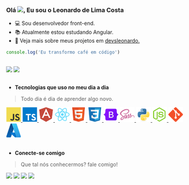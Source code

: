 ### Olá <a href="https://github.com/devsleonardo"><img src="https://media.giphy.com/media/hvRJCLFzcasrR4ia7z/giphy.gif" width="25px"></a>, Eu sou o Leonardo de Lima Costa

 * 💻 Sou desenvolvedor front-end.
 * 📚 Atualmente estou estudando Angular.
 * 👨 Veja mais sobre meus projetos em [devsleonardo.](https://github.com/devsleonardo?tab=repositories)

```js
console.log('Eu transformo café em código')
```
##

<div>
   <img height="180em" src="https://github-readme-stats.vercel.app/api?username=devsleonardo&show_icons=true&theme=radical&include_all_commits=true&count_private=true"/>
  <img height="180em" src="https://github-readme-stats.vercel.app/api/top-langs/?username=devsleonardo&show_icons=true&theme=radical&langs_count=10&layout=compact&include_all_commits"/>
</div>


##

###  

* **Tecnologias que uso no meu dia a dia**
>Todo dia é dia de aprender algo novo.
  
  <div align="left" > 
   <a href="https://developer.mozilla.org/en-US/docs/Web/JavaScript" target="_blank"> <img src="https://raw.githubusercontent.com/devicons/devicon/master/icons/javascript/javascript-original.svg" alt="javascript" width="40" height="40"/> </a>
   <a href="https://www.typescriptlang.org/" target="_blank"> <img src="https://raw.githubusercontent.com/devicons/devicon/master/icons/typescript/typescript-original.svg" alt="typescript" width="40" height="40"/> </a>
   <a href="https://angular.io" target="_blank"> <img src="https://github.com/devicons/devicon/blob/master/icons/angularjs/angularjs-plain.svg" alt="angular" width="40" height="40"/> </a> 
   <a href="https://reactjs.org/" target="_blank"> <img src="https://github.com/devicons/devicon/blob/master/icons/react/react-original.svg" alt="react" width="40" height="40"/> </a> 
   <a href="https://www.w3.org/html/" target="_blank"> <img src="https://github.com/devicons/devicon/blob/master/icons/html5/html5-original.svg" alt="html5" width="40" height="40"/> </a> 
   <a href="https://www.w3schools.com/css/" target="_blank"> <img src="https://github.com/devicons/devicon/blob/master/icons/css3/css3-original.svg" alt="css3" width="40" height="40"/> </a> 
   <a href="https://getbootstrap.com" target="_blank"> <img src="https://github.com/devicons/devicon/blob/master/icons/bootstrap/bootstrap-original.svg" alt="bootstrap" width="40" height="40"/> </a>
   <a href="https://sass-lang.com" target="_blank"> <img src="https://github.com/devicons/devicon/blob/master/icons/sass/sass-original.svg" alt="sass" width="40" height="40"/> </a> 
   <a href="https://www.python.org" target="_blank"> <img src="https://github.com/devicons/devicon/blob/master/icons/python/python-original.svg" alt="python" width="40" height="40"/> </a> 
   <a href="https://nodejs.org" target="_blank"> <img src="https://github.com/devicons/devicon/blob/master/icons/nodejs/nodejs-plain.svg" alt="nodejs" width="40" height="40"/> </a> 
 <a href="https://git-scm.com/" target="_blank"> <img src="https://github.com/devicons/devicon/blob/master/icons/git/git-plain.svg" alt="git" width="40" height="40"/> </a>
   <a href="https://azure.microsoft.com/pt-br/services/devops/#overview" target="_blank"> <img src="https://github.com/devicons/devicon/blob/master/icons/azure/azure-original.svg" alt="Azure DevOps" width="40" height="40"/> </a>
</div>

##
* **Conecte-se comigo**

>Que tal nós conhecermos? fale comigo!

<a href="https://github.com/devsleonardo"><img src="https://img.shields.io/badge/GitHub-100000?style=for-the-badge&logo=github&logoColor=white"></a> 
<a href="https://www.instagram.com/devsleonardo/"><img src="https://img.shields.io/badge/-Instagram-%23E4405F?style=for-the-badge&logo=instagram&logoColor=white" ></a> 
<a href="https://www.linkedin.com/in/devsleonardo/"><img src="https://img.shields.io/badge/-LinkedIn-%230077B5?style=for-the-badge&logo=linkedin&logoColor=white" ></a> 
<a href="mailto:usr.leonardo@gmail.com"><img src="https://img.shields.io/badge/Gmail-D14836?style=for-the-badge&logo=gmail&logoColor=white" target="_blank"></a> 

